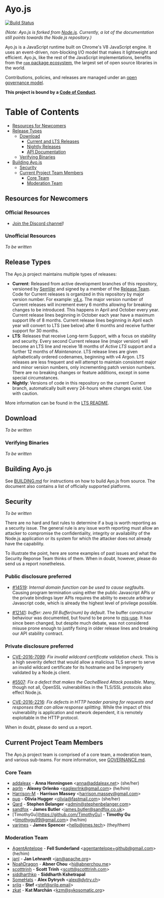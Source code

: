 # Ayo.js

[![Build Status](https://travis-ci.org/ayojs/ayo.svg?style=flat&branch=latest)](https://travis-ci.org/ayojs/ayo?branch=latest)

_(Note: Ayo.js is forked from [Node.js][]. Currently, a lot of the documentation
still points towards the Node.js repository.)_

Ayo.js is a JavaScript runtime built on Chrome's V8 JavaScript engine. It
uses an event-driven, non-blocking I/O model that makes it lightweight and
efficient. Ayo.js, like the rest of the JavaScript
implementations, benefits from the [`npm` package ecosystem][], the largest set
of open source libraries in the world.

Contributions, policies, and releases are managed under an
[open governance model](./GOVERNANCE.md).

**This project is bound by a [Code of Conduct][].**

# Table of Contents

* [Resources for Newcomers](#resources-for-newcomers)
* [Release Types](#release-types)
  * [Download](#download)
    * [Current and LTS Releases](#current-and-lts-releases)
    * [Nightly Releases](#nightly-releases)
    * [API Documentation](#api-documentation)
  * [Verifying Binaries](#verifying-binaries)
* [Building Ayo.js](#building-ayojs)
  * [Security](#security)
  * [Current Project Team Members](#current-project-team-members)
    * [Core Team](#core-team)
    * [Moderation Team](#moderation-team)

## Resources for Newcomers

### Official Resources

* [Join the Discord channel]!

### Unofficial Resources

_To be written_

## Release Types

The Ayo.js project maintains multiple types of releases:

* **Current**: Released from active development branches of this repository,
  versioned by [SemVer](http://semver.org/) and signed by a member of the
  [Release Team](#release-team).
  Code for Current releases is organized in this repository by major version
  number. For example: [v4.x](https://github.com/nodejs/node/tree/v4.x).
  The major version number of Current releases will increment every 6 months
  allowing for breaking changes to be introduced. This happens in April and
  October every year. Current release lines beginning in October each year have
  a maximum support life of 8 months. Current release lines beginning in April
  each year will convert to LTS (see below) after 6 months and receive further
  support for 30 months.
* **LTS**: Releases that receive Long-term Support, with a focus on stability
  and security. Every second Current release line (major version) will become an
  LTS line and receive 18 months of _Active LTS_ support and a further 12
  months of _Maintenance_. LTS release lines are given alphabetically
  ordered codenames, beginning with v4 Argon. LTS releases are less frequent
  and will attempt to maintain consistent major and minor version numbers,
  only incrementing patch version numbers. There are no breaking changes or
  feature additions, except in some special circumstances.
* **Nightly**: Versions of code in this repository on the current Current
  branch, automatically built every 24-hours where changes exist. Use with
  caution.

More information can be found in the [LTS README](https://github.com/nodejs/LTS/).

## Download

_To be written_

### Verifying Binaries

_To be written_

## Building Ayo.js

See [BUILDING.md](BUILDING.md) for instructions on how to build
Ayo.js from source. The document also contains a list of
officially supported platforms.

## Security

_To be written_

There are no hard and fast rules to determine if a bug is worth reporting as
a security issue. The general rule is any issue worth reporting
must allow an attacker to compromise the confidentiality, integrity
or availability of the Node.js application or its system for which the attacker
does not already have the capability.

To illustrate the point, here are some examples of past issues and what the
Security Reponse Team thinks of them. When in doubt, however, please do send
us a report nonetheless.


### Public disclosure preferred

- [#14519](https://github.com/nodejs/node/issues/14519): _Internal domain
  function can be used to cause segfaults_. Causing program termination using
  either the public Javascript APIs or the private bindings layer APIs requires
  the ability to execute arbitrary Javascript code, which is already the highest
  level of privilege possible.

- [#12141](https://github.com/nodejs/node/pull/12141): _buffer: zero fill
  Buffer(num) by default_. The buffer constructor behaviour was documented,
  but found to be prone to [mis-use](https://snyk.io/blog/exploiting-buffer/).
  It has since been changed, but despite much debate, was not considered misuse
  prone enough to justify fixing in older release lines and breaking our
  API stability contract.

### Private disclosure preferred

- [CVE-2016-7099](https://nodejs.org/en/blog/vulnerability/september-2016-security-releases/):
  _Fix invalid wildcard certificate validation check_. This is a high severity
  defect that would allow a malicious TLS server to serve an invalid wildcard
  certificate for its hostname and be improperly validated by a Node.js client.

- [#5507](https://github.com/nodejs/node/pull/5507): _Fix a defect that makes
  the CacheBleed Attack possible_. Many, though not all, OpenSSL vulnerabilities
  in the TLS/SSL protocols also effect Node.js.

- [CVE-2016-2216](https://nodejs.org/en/blog/vulnerability/february-2016-security-releases/):
  _Fix defects in HTTP header parsing for requests and responses that can allow
  response splitting_. While the impact of this vulnerability is application and
  network dependent, it is remotely exploitable in the HTTP protocol.

When in doubt, please do send us a report.

## Current Project Team Members

The Ayo.js project team is comprised of a core team, a moderation team, and
various sub-teams. For more information, see [GOVERNANCE.md](./GOVERNANCE.md).

### Core Team

- [addaleax](https://github.com/addaleax) -
**Anna Henningsen** &lt;anna@addaleax.net&gt; (she/her)
- [aqrln](https://github.com/aqrln) -
**Alexey Orlenko** &lt;eaglexrlnk@gmail.com&gt; (he/him)
- [Harrison-M](https://github.com/Harrison-M) -
**Harrison Massey** &lt;harrison.massey@gmail.com&gt;
- [pup](https://github.com/pup) -
**Olivia Hugger** &lt;olivia@fastmail.com&gt; (she/her)
- [Qard](https://github.com/Qard) -
**Stephen Belanger** &lt;admin@stephenbelanger.com&gt;
- [sandfox](https://github.com/sandfox) -
**James Butler** &lt;james.butler@sandfox.co.uk&gt;
- [TimothyGu](https://github.com/TimothyGu] -
**Timothy Gu** &lt;timothygu99@gmail.com&gt; (he/him)
- [varjmes](https://github.com/varjmes) -
**James Spencer** &lt;hello@jmes.tech&gt; (they/them)

### Moderation Team

- [AgentAntelope](https://github.com/AgentAntelope) -
**Fell Sunderland** &lt;agentantelope+github@gmail.com&gt; (he/him)
- [janl](https://github.com/janl) -
**Jan Lehnardt** &lt;jan@apache.org&gt;
- [NoahDragon](https://github.com/NoahDragon) -
**Abner Chou** &lt;hi@abnerchou.me&gt;
- [scotttrinh](https://github.com/scotttrinh) -
**Scott Trinh** &lt;scott@scotttrinh.com&gt;
- [siddharthkp](https://github.com/siddharthkp) -
**Siddharth Kshetrapal**
- [SomeHats](https://github.com/SomeHats) -
**Alex Dytrych** &lt;alex@dytry.ch&gt;
- [srilq](https://github.com/srilq) -
**Stef** &lt;stef@srilq.email&gt;
- [zkat](https://github.com/zkat) -
**Kat Marchán** &lt;kzm@sykosomatic.org&gt;

[Node.js]: https://github.com/nodejs/node
[`npm` package ecosystem]: https://www.npmjs.com
[Join the Discord channel]: https://discord.gg/hCgptwH
[Website]: https://nodejs.org/en/
[Contributing to the project]: CONTRIBUTING.md
[Node.js Help]: https://github.com/nodejs/help
[Node.js Moderation Policy]: https://github.com/nodejs/TSC/blob/master/Moderation-Policy.md
[#node.js on chat.freenode.net]: https://webchat.freenode.net?channels=node.js&uio=d4
[#node-dev on chat.freenode.net]: https://webchat.freenode.net?channels=node-dev&uio=d4
[Code of Conduct]: https://github.com/nodejs/TSC/blob/master/CODE_OF_CONDUCT.md
